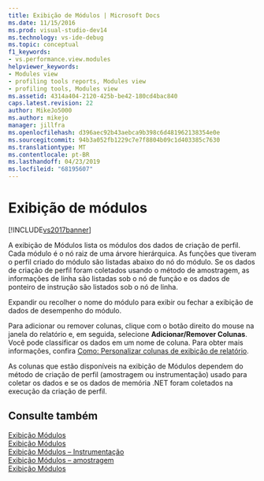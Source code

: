 ```yaml
---
title: Exibição de Módulos | Microsoft Docs
ms.date: 11/15/2016
ms.prod: visual-studio-dev14
ms.technology: vs-ide-debug
ms.topic: conceptual
f1_keywords:
- vs.performance.view.modules
helpviewer_keywords:
- Modules view
- profiling tools reports, Modules view
- profiling tools, Modules view
ms.assetid: 4314a404-2120-425b-be42-180cd4bac840
caps.latest.revision: 22
author: MikeJo5000
ms.author: mikejo
manager: jillfra
ms.openlocfilehash: d396aec92b43aebca9b398c6d481962138354e0e
ms.sourcegitcommit: 94b3a052fb1229c7e7f8804b09c1d403385c7630
ms.translationtype: MT
ms.contentlocale: pt-BR
ms.lasthandoff: 04/23/2019
ms.locfileid: "68195607"
---
```

# <a name="modules-view"></a>Exibição de módulos
[!INCLUDE[vs2017banner](../includes/vs2017banner.md)]

A exibição de Módulos lista os módulos dos dados de criação de perfil. Cada módulo é o nó raiz de uma árvore hierárquica. As funções que tiveram o perfil criado do módulo são listadas abaixo do nó do módulo. Se os dados de criação de perfil foram coletados usando o método de amostragem, as informações de linha são listadas sob o nó de função e os dados de ponteiro de instrução são listados sob o nó de linha.  
  
 Expandir ou recolher o nome do módulo para exibir ou fechar a exibição de dados de desempenho do módulo.  
  
 Para adicionar ou remover colunas, clique com o botão direito do mouse na janela do relatório e, em seguida, selecione **Adicionar/Remover Colunas**. Você pode classificar os dados em um nome de coluna. Para obter mais informações, confira [Como: Personalizar colunas de exibição de relatório](../profiling/how-to-customize-report-view-columns.md).  
  
 As colunas que estão disponíveis na exibição de Módulos dependem do método de criação de perfil (amostragem ou instrumentação) usado para coletar os dados e se os dados de memória .NET foram coletados na execução da criação de perfil.  
  
## <a name="see-also"></a>Consulte também  
 [Exibição Módulos](../profiling/modules-view-sampling-data.md)   
 [Exibição Módulos](../profiling/modules-view-instrumentation-data.md)   
 [Exibição Módulos – Instrumentação](../profiling/modules-view-dotnet-memory-instrumentation-data.md)   
 [Exibição Módulos – amostragem](../profiling/modules-view-dotnet-memory-sampling-data.md)   
 [Exibição Módulos](../profiling/modules-view-contention-data.md)
